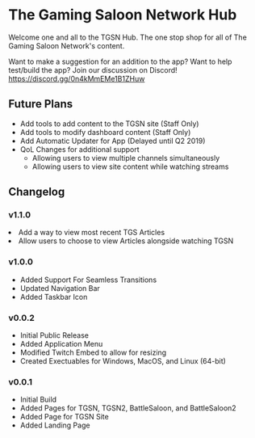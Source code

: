 <h1>The Gaming Saloon Network Hub</h1>
<p>Welcome one and all to the TGSN Hub. The one stop shop for all of The Gaming Saloon Network's content.</p>
<p></p>
<p>Want to make a suggestion for an addition to the app? Want to help test/build the app? Join our discussion on Discord! <a href="https://discord.gg/0n4kMmEMe1B1ZHuw">https://discord.gg/0n4kMmEMe1B1ZHuw</a></p>

<h2>Future Plans</h2>
<ul>
	<li>Add tools to add content to the TGSN site (Staff Only)</li>
	<li>Add tools to modify dashboard content (Staff Only)</li>
	<li>Add Automatic Updater for App (Delayed until Q2 2019)</li>
	<li>QoL Changes for additional support
		<ul>
			<li>Allowing users to view multiple channels simultaneously</li>
			<li>Allowing users to view site content while watching streams</li>
		</ul>
	</li>
</ul>

<h2>Changelog</h2>
<h3>v1.1.0</h3
<ul>
	<li>Add a way to view most recent TGS Articles</li>
	<li>Allow users to choose to view Articles alongside watching TGSN</li>
</ul>
<h3>v1.0.0</h3>
<ul>
	<li>Added Support For Seamless Transitions</li>
	<li>Updated Navigation Bar</li>
	<li>Added Taskbar Icon</li>
</ul>
<h3>v0.0.2</h3>
<ul>
	<li>Initial Public Release</li>
	<li>Added Application Menu</li>
	<li>Modified Twitch Embed to allow for resizing</li>
	<li>Created Exectuables for Windows, MacOS, and Linux (64-bit)</li>
</ul>
<h3>v0.0.1</h3>
<ul>
	<li>Initial Build</li>
	<li>Added Pages for TGSN, TGSN2, BattleSaloon, and BattleSaloon2</li>
	<li>Added Page for TGSN Site</li>
	<li>Added Landing Page</li>
</ul>
